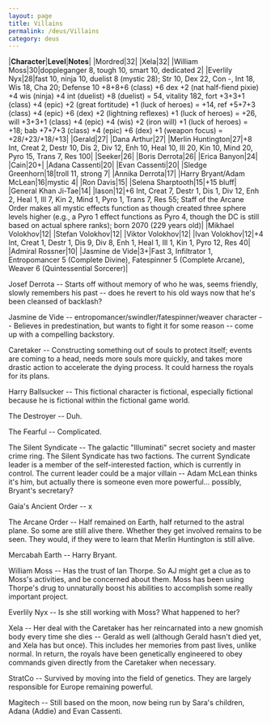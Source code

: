 ```yaml
---
layout: page
title: Villains
permalink: /deus/Villains
category: deus
---
```

|__Character__|__Level__|__Notes__|
|Mordred|32|
|Xela|32|
|William Moss|30|doppleganger 8, tough 10, smart 10, dedicated 2|
|Everlily Nyx|28|fast 10, ninja 10, duelist 8 (mystic 28); Str 10, Dex 22, Con -, Int 18, Wis 18, Cha 20; Defense 10 +8+8+6 (class) +6 dex +2 (nat half-fiend pixie) +4 wis (ninja) +4 int (duelist) +8 (duelist) = 54, vitality 182, fort +3+3+1 (class) +4 (epic) +2 (great fortitude) +1 (luck of heroes) = +14, ref +5+7+3 (class) +4 (epic) +6 (dex) +2 (lightning reflexes) +1 (luck of heroes) = +26, will +3+3+1 (class) +4 (epic) +4 (wis) +2 (iron will) +1 (luck of heroes) = +18; bab +7+7+3 (class) +4 (epic) +6 (dex) +1 (weapon focus) = +28/+23/+18/+13|
|Gerald|27|
|Dana Arthur|27|
|Merlin Huntington|27|+8 Int, Creat 2, Destr 10, Dis 2, Div 12, Enh 10, Heal 10, Ill 20, Kin 10, Mind 20, Pyro 15, Trans 7, Res 100|
|Seeker|26|
|Boris Derrota|26|
|Erica Banyon|24|
|Cain|20+|
|Adana Cassenti|20|
|Evan Cassenti|20|
|Sledge Greenhorn|18|troll 11, strong 7|
|Annika Derrota|17|
|Harry Bryant/Adam McLean|16|mystic 4|
|Ron Davis|15|
|Selena Sharptooth|15|+15 bluff|
|General Khan Ji-Tae|14|
|Iason|12|+6 Int, Creat 7, Destr 1, Dis 1, Div 12, Enh 2, Heal 1, Ill 7, Kin 2, Mind 1, Pyro 1, Trans 7, Res 55; Staff of the Arcane Order makes all mystic effects function as though created three sphere levels higher (e.g., a Pyro 1 effect functions as Pyro 4, though the DC is still based on actual sphere ranks); born 2070 (229 years old)|
|Mikhael Volokhov|12|
|Stefan Volokhov|12|
|Viktor Volokhov|12|
|Ivan Volokhov|12|+4 Int, Creat 1, Destr 1, Dis 9, Div 8, Enh 1, Heal 1, Ill 1, Kin 1, Pyro 12, Res 40|
|Admiral Rossner|10|
|Jasmine de Vide|3+|Fast 3, Infiltrator 1, Entropomancer 5 (Complete Divine), Fatespinner 5 (Complete Arcane), Weaver 6 (Quintessential Sorcerer)|

Josef Derrota -- Starts off without memory of who he was, seems friendly, slowly remembers his past -- does he revert to his old ways now that he's been cleansed of backlash?

Jasmine de Vide -- entropomancer/swindler/fatespinner/weaver character -- Believes in predestination, but wants to fight it for some reason -- come up with a compelling backstory.

Caretaker -- Constructing something out of souls to protect itself; events are coming to a head, needs more souls more quickly, and takes more drastic action to accelerate the dying process. It could harness the royals for its plans.

Harry Ballsucker -- This fictional character is fictional, especially fictional because he is fictional within the fictional game world.

The Destroyer -- Duh.

The Fearful -- Complicated.

The Silent Syndicate -- The galactic &quot;Illuminati&quot; secret society and master crime ring. The Silent Syndicate has two factions. The current Syndicate leader is a member of the self-interested faction, which is currently in control. The current leader could be a major villain -- Adam McLean thinks it's him, but actually there is someone even more powerful... possibly, Bryant's secretary?

Gaia's Ancient Order -- x

The Arcane Order -- Half remained on Earth, half returned to the astral plane. So some are still alive there. Whether they get involved remains to be seen. They would, if they were to learn that Merlin Huntington is still alive.

Mercabah Earth -- Harry Bryant.

William Moss -- Has the trust of Ian Thorpe. So AJ might get a clue as to Moss's activities, and be concerned about them. Moss has been using Thorpe's drug to unnaturally boost his abilities to accomplish some really important project.

Everlily Nyx -- Is she still working with Moss? What happened to her?

Xela -- Her deal with the Caretaker has her reincarnated into a new gnomish body every time she dies -- Gerald as well (although Gerald hasn't died yet, and Xela has but once). This includes her memories from past lives, unlike normal. In return, the royals have been genetically engineered to obey commands given directly from the Caretaker when necessary.

StratCo -- Survived by moving into the field of genetics. They are largely responsible for Europe remaining powerful.

Magitech -- Still based on the moon, now being run by Sara's children, Adana (Addie) and Evan Cassenti.
